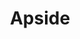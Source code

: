 ---
key: apside
title: Apside
category: 2048
logoURL: logos/2048-apside.png
url: https://apside.com/
socials: []
---